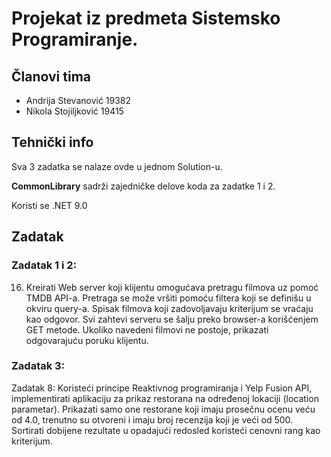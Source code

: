 # Projekat iz predmeta Sistemsko Programiranje.

## Članovi tima
- Andrija Stevanović 19382
- Nikola Stojiljković 19415

## Tehnički info

Sva 3 zadatka se nalaze ovde u jednom Solution-u.

**CommonLibrary** sadrži zajedničke delove koda za zadatke 1 i 2.

Koristi se .NET 9.0

## Zadatak

### Zadatak 1 i 2:
16. Kreirati Web server koji klijentu omogućava pretragu filmova uz pomoć TMDB API-a. Pretraga
se može vršiti pomoću filtera koji se definišu u okviru query-a. Spisak filmova koji zadovoljavaju
kriterijum se vraćaju kao odgovor. Svi zahtevi serveru se šalju preko browser-a korišćenjem GET
metode. Ukoliko navedeni filmovi ne postoje, prikazati odgovarajuću poruku klijentu.

### Zadatak 3:
Zadatak 8: 
Koristeći principe Reaktivnog programiranja i Yelp Fusion API, implementirati aplikaciju za 
prikaz restorana na određenoj lokaciji (location parametar). Prikazati samo one restorane koji 
imaju prosečnu ocenu veću od 4.0, trenutno su otvoreni i imaju broj recenzija koji je veći od 500. 
Sortirati dobijene rezultate u opadajući redosled koristeći cenovni rang kao kriterijum.  
